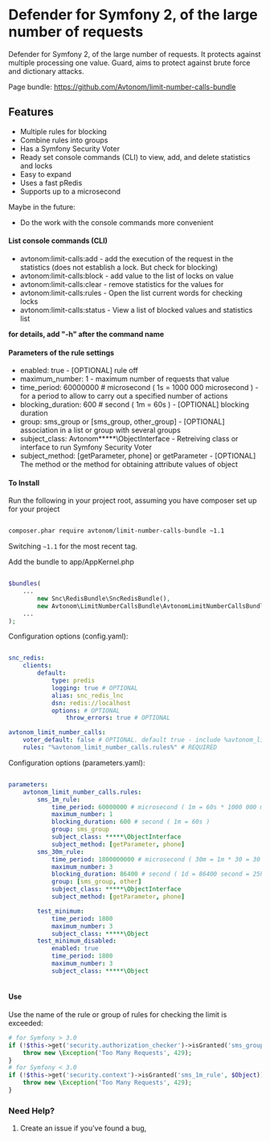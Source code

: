 Defender for Symfony 2, of the large number of requests
===================================

Defender for Symfony 2, of the large number of requests. It protects against multiple processing one value. Guard, aims to protect against brute force and dictionary attacks.

Page bundle: https://github.com/Avtonom/limit-number-calls-bundle

## Features

* Multiple rules for blocking
* Combine rules into groups
* Has a Symfony Security Voter
* Ready set console commands (CLI) to view, add, and delete statistics and locks
* Easy to expand
* Uses a fast pRedis
* Supports up to a microsecond

Maybe in the future:

* Do the work with the console commands more convenient

#### List console commands (CLI)
* avtonom:limit-calls:add - add the execution of the request in the statistics (does not establish a lock. But check for blocking)
* avtonom:limit-calls:block - add value to the list of locks on value
* avtonom:limit-calls:clear - remove statistics for the values for
* avtonom:limit-calls:rules - Open the list current words for checking locks
* avtonom:limit-calls:status - View a list of blocked values and statistics list

**for details, add "-h" after the command name**

#### Parameters of the rule settings
* enabled: true - [OPTIONAL] rule off
* maximum_number: 1 - maximum number of requests that value
* time_period: 60000000 # microsecond ( 1s = 1000 000 microsecond ) - for a period to allow to carry out a specified number of actions
* blocking_duration: 600 # second ( 1m = 60s ) - [OPTIONAL] blocking duration
* group: sms_group or [sms_group, other_group] - [OPTIONAL] association in a list or group with several groups
* subject_class: Avtonom\*****\ObjectInterface - Retreiving class or interface to run Symfony Security Voter
* subject_method: [getParameter, phone] or getParameter - [OPTIONAL] The method or the method for obtaining attribute values of object

#### To Install

Run the following in your project root, assuming you have composer set up for your project

```sh

composer.phar require avtonom/limit-number-calls-bundle ~1.1

```

Switching `~1.1` for the most recent tag.

Add the bundle to app/AppKernel.php

```php

$bundles(
    ...
        new Snc\RedisBundle\SncRedisBundle(),
        new Avtonom\LimitNumberCallsBundle\AvtonomLimitNumberCallsBundle(),
    ...
);

```

Configuration options (config.yaml):

``` yaml

snc_redis:
    clients:
        default:
            type: predis
            logging: true # OPTIONAL
            alias: snc_redis_lnc
            dsn: redis://localhost
            options: # OPTIONAL
                throw_errors: true # OPTIONAL

avtonom_limit_number_calls:
    voter_default: false # OPTIONAL. default true - include %avtonom_limit_number_calls.voter.class%
    rules: "%avtonom_limit_number_calls.rules%" # REQUIRED
```

Configuration options (parameters.yaml):

``` yaml

parameters:
    avtonom_limit_number_calls.rules:
        sms_1m_rule:
            time_period: 60000000 # microsecond ( 1m = 60s * 1000 000 microsecond )
            maximum_number: 1
            blocking_duration: 600 # second ( 1m = 60s )
            group: sms_group
            subject_class: *****\ObjectInterface
            subject_method: [getParameter, phone]
        sms_30m_rule:
            time_period: 1800000000 # microsecond ( 30m = 1m * 30 = 30 * 60s * 1000 000 microsecond )
            maximum_number: 3
            blocking_duration: 86400 # second ( 1d = 86400 second = 25h * 60m * 60s )
            group: [sms_group, other]
            subject_class: *****\ObjectInterface
            subject_method: [getParameter, phone]

        test_minimum:
            time_period: 1800
            maximum_number: 3
            subject_class: *****\Object
        test_minimum_disabled:
            enabled: true
            time_period: 1800
            maximum_number: 3
            subject_class: *****\Object
    
```

#### Use
Use the name of the rule or group of rules for checking the limit is exceeded:

``` php
# for Symfony > 3.0
if (!$this->get('security.authorization_checker')->isGranted('sms_group', $Object)) {
    throw new \Exception('Too Many Requests', 429);
}
# for Symfony < 3.0
if (!$this->get('security.context')->isGranted('sms_1m_rule', $Object)) {
    throw new \Exception('Too Many Requests', 429);
}
```

### Need Help?

1. Create an issue if you've found a bug,